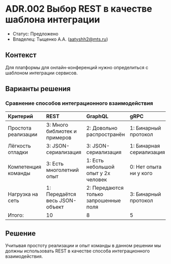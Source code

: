 # ADR.002 Выбор REST в качестве шаблона интеграции

* Статус: Предложено
* Владелец: Тыщенко А.А. (aatyshh2@mts.ru)

## Контекст
Для платформы для онлайн-конференций нужно определиться с шаблоном интеграции сервисов.

## Варианты решения

### Сравнение способов интеграционного взаимодействия
| Критерий                    | REST                           | GraphQL                               | gRPC                     |
|:----------------------------|:-------------------------------|:--------------------------------------|:-------------------------|
| Простота реализации         | 3: Много библиотек и примеров  | 2: Довольно распространён             | 1: Бинарный протокол     |
| Лёгкость отладки            | 3: JSON-сериализация           | 3: JSON-сериализация                  | 1: Бинарная сериализация |
| Компетенция команды         | 3: Есть многолетний опыт       | 1: Есть небольшой опыт у 2х человек   | 0: Нет опыта ни у кого   |
| Нагрузка на сеть            | 1: Передаётся весь JSON-объект | 2: Передаются только запрошенные поля | 3: Бинарный протокол     |
| Итого:                      | 10                             | 8                                     | 5                        |

## Решение
Учитывая простоту реализации и опыт команды в данном решении мы должны использовать REST в качестве способа интеграционного взаимодействия.